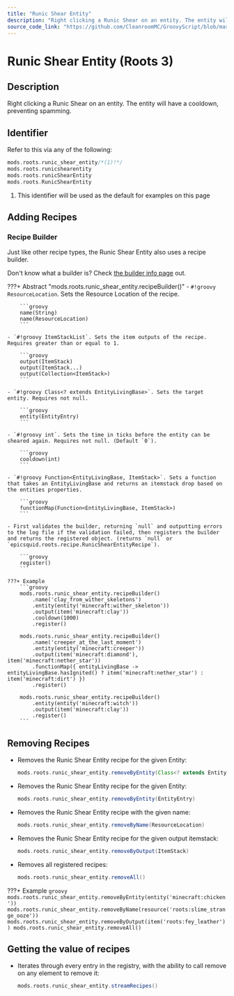 ```yaml
---
title: "Runic Shear Entity"
description: "Right clicking a Runic Shear on an entity. The entity will have a cooldown, preventing spamming."
source_code_link: "https://github.com/CleanroomMC/GroovyScript/blob/master/src/main/java/com/cleanroommc/groovyscript/compat/mods/roots/RunicShearEntity.java"
---
```


# Runic Shear Entity (Roots 3)

## Description

Right clicking a Runic Shear on an entity. The entity will have a cooldown, preventing spamming.

## Identifier

Refer to this via any of the following:

```groovy hl_lines="1"
mods.roots.runic_shear_entity/*(1)!*/
mods.roots.runicshearentity
mods.roots.runicShearEntity
mods.roots.RunicShearEntity
```

1. This identifier will be used as the default for examples on this page

## Adding Recipes

### Recipe Builder

Just like other recipe types, the Runic Shear Entity also uses a recipe builder.

Don't know what a builder is? Check [the builder info page](../../../groovy/builder.md) out.

???+ Abstract "mods.roots.runic_shear_entity.recipeBuilder()"
    - `#!groovy ResourceLocation`. Sets the Resource Location of the recipe.

        ```groovy
        name(String)
        name(ResourceLocation)
        ```

    - `#!groovy ItemStackList`. Sets the item outputs of the recipe. Requires greater than or equal to 1.

        ```groovy
        output(ItemStack)
        output(ItemStack...)
        output(Collection<ItemStack>)
        ```

    - `#!groovy Class<? extends EntityLivingBase>`. Sets the target entity. Requires not null.

        ```groovy
        entity(EntityEntry)
        ```

    - `#!groovy int`. Sets the time in ticks before the entity can be sheared again. Requires not null. (Default `0`).

        ```groovy
        cooldown(int)
        ```

    - `#!groovy Function<EntityLivingBase, ItemStack>`. Sets a function that takes an EntityLivingBase and returns an itemstack drop based on the entities properties.

        ```groovy
        functionMap(Function<EntityLivingBase, ItemStack>)
        ```

    - First validates the builder, returning `null` and outputting errors to the log file if the validation failed, then registers the builder and returns the registered object. (returns `null` or `epicsquid.roots.recipe.RunicShearEntityRecipe`).

        ```groovy
        register()
        ```

    ???+ Example
        ```groovy
        mods.roots.runic_shear_entity.recipeBuilder()
            .name('clay_from_wither_skeletons')
            .entity(entity('minecraft:wither_skeleton'))
            .output(item('minecraft:clay'))
            .cooldown(1000)
            .register()

        mods.roots.runic_shear_entity.recipeBuilder()
            .name('creeper_at_the_last_moment')
            .entity(entity('minecraft:creeper'))
            .output(item('minecraft:diamond'), item('minecraft:nether_star'))
            .functionMap({ entityLivingBase -> entityLivingBase.hasIgnited() ? item('minecraft:nether_star') : item('minecraft:dirt') })
            .register()

        mods.roots.runic_shear_entity.recipeBuilder()
            .entity(entity('minecraft:witch'))
            .output(item('minecraft:clay'))
            .register()
        ```



## Removing Recipes

- Removes the Runic Shear Entity recipe for the given Entity:

    ```groovy
    mods.roots.runic_shear_entity.removeByEntity(Class<? extends EntityLivingBase>)
    ```

- Removes the Runic Shear Entity recipe for the given Entity:

    ```groovy
    mods.roots.runic_shear_entity.removeByEntity(EntityEntry)
    ```

- Removes the Runic Shear Entity recipe with the given name:

    ```groovy
    mods.roots.runic_shear_entity.removeByName(ResourceLocation)
    ```

- Removes the Runic Shear Entity recipe for the given output itemstack:

    ```groovy
    mods.roots.runic_shear_entity.removeByOutput(ItemStack)
    ```

- Removes all registered recipes:

    ```groovy
    mods.roots.runic_shear_entity.removeAll()
    ```

???+ Example
    ```groovy
    mods.roots.runic_shear_entity.removeByEntity(entity('minecraft:chicken'))
    mods.roots.runic_shear_entity.removeByName(resource('roots:slime_strange_ooze'))
    mods.roots.runic_shear_entity.removeByOutput(item('roots:fey_leather'))
    mods.roots.runic_shear_entity.removeAll()
    ```

## Getting the value of recipes

- Iterates through every entry in the registry, with the ability to call remove on any element to remove it:

    ```groovy
    mods.roots.runic_shear_entity.streamRecipes()
    ```
